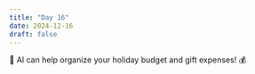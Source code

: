 ```yaml
---
title: "Day 16"
date: 2024-12-16
draft: false
---
```


🎁 AI can help organize your holiday budget and gift expenses! 💰
